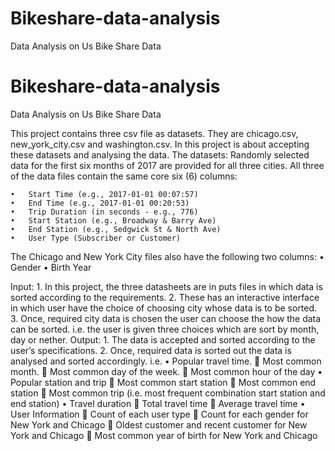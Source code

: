 # Bikeshare-data-analysis
Data Analysis on Us Bike Share Data 
# Bikeshare-data-analysis
Data Analysis on Us Bike Share Data 

This project contains three csv file as datasets. They are chicago.csv, new_york_city.csv and washington.csv.
In this project is about accepting these datasets and analysing the data.
The datasets:
Randomly selected data for the first six months of 2017 are provided for all three cities. All three of the data files contain the same core six (6) columns:

    •	Start Time (e.g., 2017-01-01 00:07:57)
    •	End Time (e.g., 2017-01-01 00:20:53)
    •	Trip Duration (in seconds - e.g., 776)
    •	Start Station (e.g., Broadway & Barry Ave)
    •	End Station (e.g., Sedgwick St & North Ave)
    •	User Type (Subscriber or Customer)

The Chicago and New York City files also have the following two columns:
    •	Gender
    •	Birth Year

Input:
    1.	In this project, the three datasheets are in puts files in which data is sorted according to the requirements.
    2.	These has an interactive interface in which user have the choice of choosing city whose data is to be sorted.
    3.	Once, required city data is chosen the user can choose the how the data can be sorted. i.e. the user is given three choices which are sort by month, day or nether.
Output:
    1.	The data is accepted and sorted according to the user’s specifications.
    2.	Once, required data is sorted out the data is analysed and sorted accordingly. i.e. 
          •	Popular travel time.
              	Most common month.
              	Most common day of the week.
              	Most common hour of the day
          •	Popular station and trip
              	Most common start station
              	Most common end station
              	Most common trip (i.e. most frequent combination start station and end station)
          •	Travel duration 
              	Total travel time 
              	Average travel time
          •	User Information
              	Count of each user type
              	Count for each gender for New York and Chicago 
              	Oldest customer and recent customer for New York and Chicago
              	Most common year of birth for New York and Chicago
